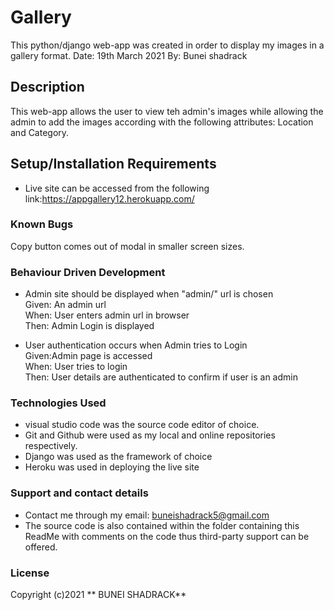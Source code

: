 # Gallery

This python/django web-app was created in order to display my images in a gallery format.
Date: 19th March 2021
By: Bunei shadrack

## Description
This web-app allows the user to view teh admin's images while allowing the admin to add the images according with the following attributes: Location and Category.

## Setup/Installation Requirements
* Live site can be accessed from the following link:https://appgallery12.herokuapp.com/

### Known Bugs
Copy button comes out of modal in smaller screen sizes.

### Behaviour Driven Development
* Admin site should be displayed when "admin/" url is chosen<br>
Given: An admin url<br>
When: User enters admin url in browser<br>
Then: Admin Login is displayed<br>

* User authentication occurs when Admin tries to Login<br>
Given:Admin page is accessed<br>
When: User tries to login<br>
Then: User details are authenticated to confirm if user is an admin<br>


### Technologies Used
* visual studio code  was the source code editor of choice.
* Git and Github were used as my local and online repositories respectively.
* Django was used as the framework of choice
* Heroku was used in deploying the live site


### Support and contact details
* Contact me through my email: buneishadrack5@gmail.com
* The source code is also contained within the folder containing this ReadMe with comments on the code thus third-party support can be offered.

### License

Copyright (c)2021 ** BUNEI SHADRACK**
